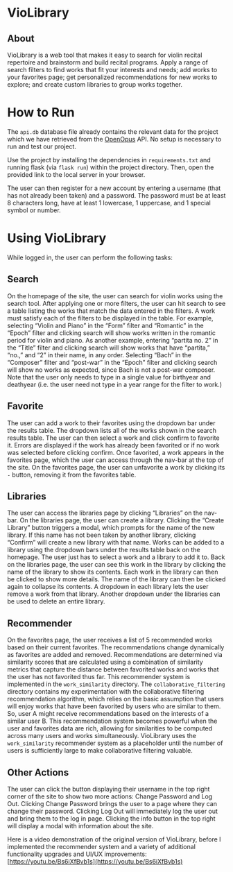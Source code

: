 # **VioLibrary**

## **About**
VioLibrary is a web tool that makes it easy to search for violin recital repertoire and brainstorm and build recital programs.
Apply a range of search filters to find works that fit your interests and needs; add works to your favorites page; get 
personalized recommendations for new works to explore; and create custom libraries to group works together.


# **How to Run**

The `api.db` database file already contains the relevant data for the project which we have retrieved from the [OpenOpus](https://openopus.org) API. No setup is necessary to run and test our project.

Use the project by installing the dependencies in `requirements.txt` and running flask (via `flask run`) within the project directory. Then, open the provided link to the local server in your browser.

The user can then register for a new account by entering a username (that has not already been taken) and a password. The password must be at least 8 characters long, have at least 1 lowercase, 1 uppercase, and 1 special symbol or number.


# **Using VioLibrary**

While logged in, the user can perform the following tasks:


## **Search**
On the homepage of the site, the user can search for violin works using the search tool. After applying one or more filters, the user can hit search to see a table listing the works that match the data entered in the filters. A work must satisfy each of the filters to be displayed in the table. For example, selecting “Violin and Piano” in the “Form” filter and “Romantic” in the “Epoch” filter and clicking search will show works written in the romantic period for violin and piano. As another example, entering “partita no. 2” in the “Title” filter and clicking search will show works that have “partita,” “no.,” and “2” in their name, in any order. Selecting “Bach” in the “Composer” filter and “post-war” in the “Epoch” filter and clicking search will show no works as expected, since Bach is not a post-war composer. Note that the user only needs to type in a single value for birthyear and deathyear (i.e. the user need not type in a year range for the filter to work.)


## **Favorite**
The user can add a work to their favorites using the dropdown bar under the results table. The dropdown lists all of the works shown in the search results table. The user can then select a work and click confirm to favorite it. Errors are displayed if the work has already been favorited or if no work was selected before clicking confirm. Once favorited, a work appears in the favorites page, which the user can access through the nav-bar at the top of the site. On the favorites page, the user can unfavorite a work by clicking its `-` button, removing it from the favorites table.


## **Libraries**
The user can access the libraries page by clicking “Libraries” on the nav-bar. On the libraries page, the user can create a library. Clicking the “Create Library” button triggers a modal, which prompts for the name of the new library. If this name has not been taken by another library, clicking “Confirm” will create a new library with that name. Works can be added to a library using the dropdown bars under the results table back on the homepage. The user just has to select a work and a library to add it to. Back on the libraries page, the user can see this work in the library by clicking the name of the library to show its contents. Each work in the library can then be clicked to show more details. The name of the library can then be clicked again to collapse its contents. A dropdown in each library lets the user remove a work from that library. Another dropdown under the libraries can be used to delete an entire library.


## **Recommender**
On the favorites page, the user receives a list of 5 recommended works based on their current favorites. The recommendations change dynamically as favorites are added and removed. Recommendations are determined via similarity scores that are calculated using a combination of similarity metrics that capture the distance between favorited works and works that the user has not favorited thus far. This recommender system is implemented in the `work_similarity` directory. The `collaborative_filtering` directory contains my experimentation with the collaborative filtering recommendation algorithm, which relies on the basic assumption that users will enjoy works that have been favorited by users who are similar to them. So, user A might receive recommendations based on the interests of a similar user B. This recommendation system becomes powerful when the user and favorites data are rich, allowing for similarities to be computed across many users and works simultaneously. VioLibrary uses the `work_similarity` recommender system as a placeholder until the number of users is sufficiently large to make collaborative filtering valuable.


## **Other Actions**
The user can click the button displaying their username in the top right corner of the site to show two more actions: Change Password and Log Out. Clicking Change Password brings the user to a page where they can change their password. Clicking Log Out will immediately log the user out and bring them to the log in page. Clicking the info button in the top right will display a modal with information about the site.

Here is a video demonstration of the original version of VioLibrary, before I implemented the recommender system and a variety of additional functionality upgrades and UI/UX improvements: [https://youtu.be/Bs6iXfBvb1s](https://youtu.be/Bs6iXfBvb1s)
